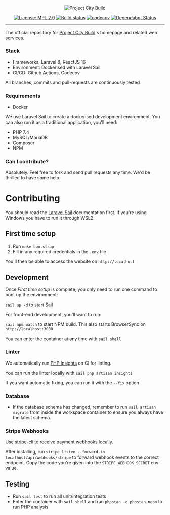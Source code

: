 <p align="center">
    <img src="https://projectcitybuild.com/assets/images/logo.png" alt="Project City Build"/>
</p>

<p align="center">
    <a href="https://opensource.org/licenses/MPL-2.0"><img src="https://img.shields.io/badge/License-MPL%202.0-brightgreen.svg" alt="License: MPL 2.0"></a>
    <a href="https://github.com/projectcitybuild/web/actions?query=workflow%3A%22PHP+Test%22"><img src="https://github.com/projectcitybuild/web/workflows/PHP%20Test/badge.svg?branch=dev" alt="Build status"></a>
    <a href="https://codecov.io/gh/projectcitybuild/web/"><img src="https://codecov.io/gh/projectcitybuild/web/branch/master/graph/badge.svg" alt="codecov"></a>
    <a href="https://dependabot.com"><img src="https://api.dependabot.com/badges/status?host=github&repo=projectcitybuild/web" alt="Dependabot Status"></a>
</p>

---

The official repository for [Project City Build](https://projectcitybuild.com)'s homepage and related web services.

### Stack
* Frameworks: Laravel 8, ReactJS 16
* Environment: Dockerised with Laravel Sail
* CI/CD: Github Actions, Codecov

All branches, commits and pull-requests are continuously tested

### Requirements
* Docker

We use Laravel Sail to create a dockerised development environment. You can also run it as a traditional application, you'll need:

* PHP 7.4
* MySQL/MariaDB
* Composer
* NPM

### Can I contribute?
Absolutely. Feel free to fork and send pull requests any time. We'd be thrilled to have some help.

# Contributing

You should read the [Laravel Sail](https://laravel.com/docs/8.x/sail) documentation first. If you're using Windows you have to run it through WSL2.

## First time setup

1. Run `make bootstrap`
2. Fill in any required credentials in the `.env` file

You'll then be able to access the website on `http://localhost`

## Development
Once *First time setup* is complete, you only need to run one command to boot up the environment:

`sail up -d` to start Sail

For front-end development, you'll want to run:

`sail npm watch` to start NPM build. This also starts BrowserSync on `http://localhost:3000`

You can enter the container at any time with `sail shell`

### Linter

We automatically run [PHP Insights](https://phpinsights.com/) on CI for linting.

You can run the linter locally with `sail php artisan insights`

If you want automatic fixing, you can run it with the `--fix` option

### Database
* If the database schema has changed, remember to run `sail artisan migrate` from inside the workspace container to ensure you always have the latest schema.

### Stripe Webhooks
Use [stripe-cli](https://stripe.com/docs/stripe-cli) to receive payment webhooks locally.

After installing, run `stripe listen --forward-to localhost/api/webhooks/stripe` to forward webhook events to the correct endpoint. Copy the code you're given into the `STRIPE_WEBHOOK_SECRET` env value.

## Testing
* Run `sail test` to run all unit/integration tests
* Enter the container with `sail shell` and run `phpstan -c phpstan.neon` to run PHP analysis
